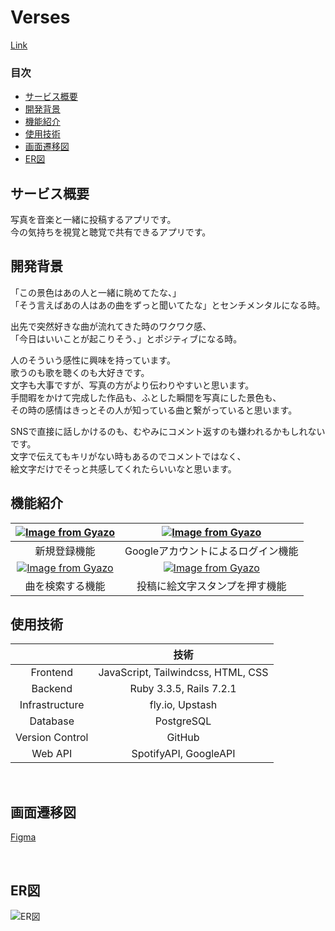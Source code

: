 # Verses  
[Link](https://verses-take.fly.dev/)  
### 目次
 - [サービス概要](#サービス概要)
 - [開発背景](#開発背景)
 - [機能紹介](#機能紹介)
 - [使用技術](#使用技術)
 - [画面遷移図](#画面遷移図)
 - [ER図](#ER図)

 ## サービス概要  
写真を音楽と一緒に投稿するアプリです。  
今の気持ちを視覚と聴覚で共有できるアプリです。  
  
 ## 開発背景
  
「この景色はあの人と一緒に眺めてたな、」  
「そう言えばあの人はあの曲をずっと聞いてたな」とセンチメンタルになる時。  
  
出先で突然好きな曲が流れてきた時のワクワク感、  
「今日はいいことが起こりそう、」とポジティブになる時。  
  
人のそういう感性に興味を持っています。  
歌うのも歌を聴くのも大好きです。  
文字も大事ですが、写真の方がより伝わりやすいと思います。  
手間暇をかけて完成した作品も、ふとした瞬間を写真にした景色も、  
その時の感情はきっとその人が知っている曲と繋がっていると思います。
  
SNSで直接に話しかけるのも、むやみにコメント返すのも嫌われるかもしれないです。  
文字で伝えてもキリがない時もあるのでコメントではなく、  
絵文字だけでそっと共感してくれたらいいなと思います。  

 ## 機能紹介
 | [![Image from Gyazo](https://i.gyazo.com/4aba1661aceba7bc4863ec18f3bb6e5e.png)](https://gyazo.com/4aba1661aceba7bc4863ec18f3bb6e5e) | [![Image from Gyazo](https://i.gyazo.com/e20d8cfa653c56235357263bdedecdae.png)](https://gyazo.com/e20d8cfa653c56235357263bdedecdae)　|
|:-----------:|:------------:|
|新規登録機能|Googleアカウントによるログイン機能|
|[![Image from Gyazo](https://i.gyazo.com/b4f1c0af888aecc55fbdfd38b7b06e45.gif)](https://gyazo.com/b4f1c0af888aecc55fbdfd38b7b06e45)|[![Image from Gyazo](https://i.gyazo.com/3d4a051a737b152a91d4f561a037c270.gif)](https://gyazo.com/3d4a051a737b152a91d4f561a037c270)|
|曲を検索する機能|投稿に絵文字スタンプを押す機能|
  
 ## 使用技術	

|  | 技術 |
|:-----------:|:------------:|
|Frontend|JavaScript, Tailwindcss, HTML, CSS|
|Backend|Ruby 3.3.5, Rails 7.2.1|
|Infrastructure|fly.io, Upstash|
|Database|PostgreSQL|
|Version Control|GitHub|
|Web API|SpotifyAPI, GoogleAPI|  

<br>

 ## 画面遷移図  
[Figma](https://www.figma.com/design/TzTv7FDIYN7R1reTDoCX4H/%E7%94%BB%E9%9D%A2%E9%81%B7%E7%A7%BB%E5%9B%B3?node-id=0-1&node-type=canvas&t=EQ6WUfPjyejrGv1y-0)
  
<br>

 ## ER図
<img src="https://i.gyazo.com/fc8a6cb0de9673c9a4523370260c9a7e.png" alt="ER図">  

